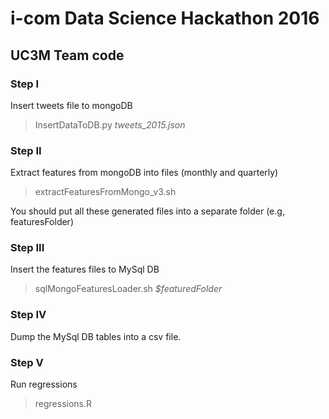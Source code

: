 # i-com Data Science Hackathon 2016
## UC3M Team code

### Step I
Insert tweets file to mongoDB
> InsertDataToDB.py _tweets\_2015.json_

### Step II
Extract features from mongoDB into files (monthly and quarterly)
> extractFeaturesFromMongo\_v3.sh

You should put all these generated files into a separate folder (e.g, featuresFolder)

### Step III
Insert the features files to MySql DB
> sqlMongoFeaturesLoader.sh _$featuredFolder_

### Step IV
Dump the MySql DB tables into a csv file.

### Step V
Run regressions
> regressions.R

